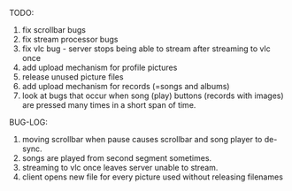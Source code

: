 TODO:
1. fix scrollbar bugs
2. fix stream processor bugs
3. fix vlc bug - server stops being able to stream after streaming to vlc once
4. add upload mechanism for profile pictures
5. release unused picture files
6. add upload mechanism for records (=songs and albums)
7. look at bugs that occur when song (play) buttons (records with images) are pressed many times in a short span of time.


BUG-LOG:
1. moving scrollbar when pause causes scrollbar and song player to de-sync.
2. songs are played from second segment sometimes.
3. streaming to vlc once leaves server unable to stream.
4. client opens new file for every picture used without releasing filenames